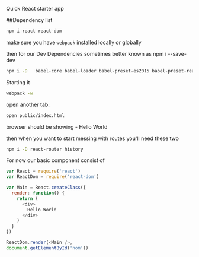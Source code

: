 Quick React starter app


##Dependency list

```bash
npm i react react-dom

```
make sure you have `webpack` installed locally or globally

then for our Dev Dependencies
sometimes better known as npm i --save-dev
```bash
npm i -D   babel-core babel-loader babel-preset-es2015 babel-preset-react
```

Starting it
```bash
webpack -w
```
open another tab: 
```bash
open public/index.html
```
browser should be showing - Hello World

then when you want to start messing with routes
you'll need these two
```bash
npm i -D react-router history
```


For now our basic component consist of
```js
var React = require('react')
var ReactDom = require('react-dom')

var Main = React.createClass({
  render: function() {
    return (
      <div>
        Hello World
      </div>
    )
  }
})

ReactDom.render(<Main />,
document.getElementById('nom'))

```

